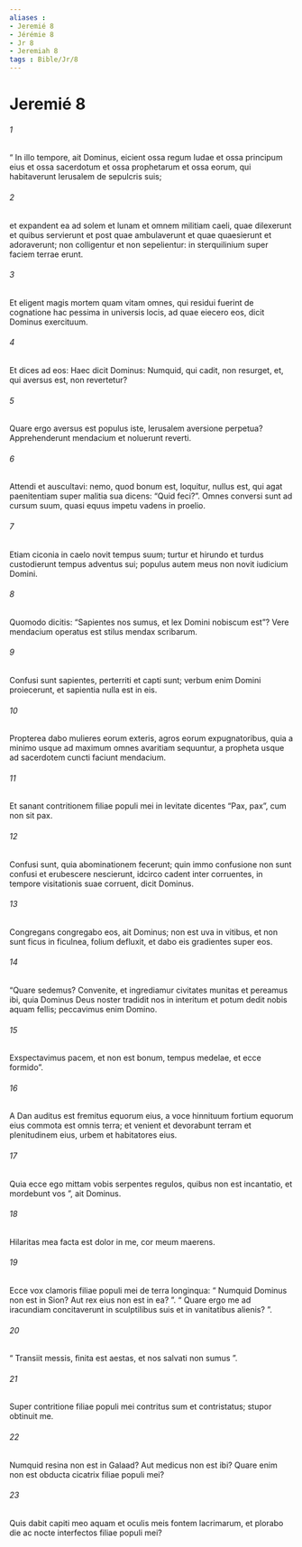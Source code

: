 ```yaml
---
aliases : 
- Jeremié 8
- Jérémie 8
- Jr 8
- Jeremiah 8
tags : Bible/Jr/8
---
```


# Jeremié 8

###### 1
“ In illo tempore, ait Dominus, eicient ossa regum Iudae et ossa principum eius et ossa sacerdotum et ossa prophetarum et ossa eorum, qui habitaverunt Ierusalem de sepulcris suis; 
###### 2
et expandent ea ad solem et lunam et omnem militiam caeli, quae dilexerunt et quibus servierunt et post quae ambulaverunt et quae quaesierunt et adoraverunt; non colligentur et non sepelientur: in sterquilinium super faciem terrae erunt. 
###### 3
Et eligent magis mortem quam vitam omnes, qui residui fuerint de cognatione hac pessima in universis locis, ad quae eiecero eos, dicit Dominus exercituum.
###### 4
Et dices ad eos: Haec dicit Dominus: Numquid, qui cadit, non resurget, et, qui aversus est, non revertetur?
###### 5
Quare ergo aversus est populus iste, Ierusalem aversione perpetua? Apprehenderunt mendacium et noluerunt reverti.
###### 6
Attendi et auscultavi: nemo, quod bonum est, loquitur, nullus est, qui agat paenitentiam super malitia sua dicens: “Quid feci?”. Omnes conversi sunt ad cursum suum, quasi equus impetu vadens in proelio.
###### 7
Etiam ciconia in caelo novit tempus suum; turtur et hirundo et turdus custodierunt tempus adventus sui; populus autem meus non novit iudicium Domini.
###### 8
Quomodo dicitis: “Sapientes nos sumus, et lex Domini nobiscum est”? Vere mendacium operatus est stilus mendax scribarum.
###### 9
Confusi sunt sapientes, perterriti et capti sunt; verbum enim Domini proiecerunt, et sapientia nulla est in eis.
###### 10
Propterea dabo mulieres eorum exteris, agros eorum expugnatoribus, quia a minimo usque ad maximum omnes avaritiam sequuntur, a propheta usque ad sacerdotem cuncti faciunt mendacium.
###### 11
Et sanant contritionem filiae populi mei in levitate dicentes “Pax, pax”, cum non sit pax.
###### 12
Confusi sunt, quia abominationem fecerunt; quin immo confusione non sunt confusi et erubescere nescierunt, idcirco cadent inter corruentes, in tempore visitationis suae corruent, dicit Dominus.
###### 13
Congregans congregabo eos, ait Dominus; non est uva in vitibus, et non sunt ficus in ficulnea, folium defluxit, et dabo eis gradientes super eos.
###### 14
“Quare sedemus? Convenite, et ingrediamur civitates munitas et pereamus ibi, quia Dominus Deus noster tradidit nos in interitum et potum dedit nobis aquam fellis; peccavimus enim Domino.
###### 15
Exspectavimus pacem, et non est bonum, tempus medelae, et ecce formido”.
###### 16
A Dan auditus est fremitus equorum eius, a voce hinnituum fortium equorum eius commota est omnis terra; et venient et devorabunt terram et plenitudinem eius, urbem et habitatores eius.
###### 17
Quia ecce ego mittam vobis serpentes regulos, quibus non est incantatio, et mordebunt vos ”, ait Dominus.
###### 18
Hilaritas mea facta est dolor in me, cor meum maerens.
###### 19
Ecce vox clamoris filiae populi mei de terra longinqua: “ Numquid Dominus non est in Sion? Aut rex eius non est in ea? ”. “ Quare ergo me ad iracundiam concitaverunt in sculptilibus suis et in vanitatibus alienis? ”.
###### 20
“ Transiit messis, finita est aestas, et nos salvati non sumus ”.
###### 21
Super contritione filiae populi mei contritus sum et contristatus; stupor obtinuit me.
###### 22
Numquid resina non est in Galaad? Aut medicus non est ibi? Quare enim non est obducta cicatrix filiae populi mei?
###### 23
Quis dabit capiti meo aquam et oculis meis fontem lacrimarum, et plorabo die ac nocte interfectos filiae populi mei?
